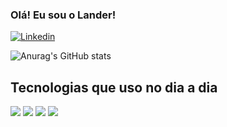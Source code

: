 ### Olá! Eu sou o Lander!

[![Linkedin](https://img.shields.io/badge/linkedin-%230077B5.svg?style=for-the-badge&logo=linkedin&logoColor=white)](https://www.linkedin.com/in/lander-matheus/)

![Anurag's GitHub stats](https://github-readme-stats.vercel.app/api?username=LanderMatheus&show_icons=true&theme=transparent)

## Tecnologias que uso no dia a dia

<div style='display: inline_block'>

<img src='https://img.shields.io/badge/CSS-239120?&style=for-the-badge&logo=css3&logoColor=white'/>
<img src='https://img.shields.io/badge/HTML5-E34F26?style=for-the-badge&logo=html5&logoColor=white'/>
<img src='https://img.shields.io/badge/JavaScript-323330?style=for-the-badge&logo=javascript&logoColor=F7DF1E'/>
<img src='https://img.shields.io/badge/Node.js-43853D?style=for-the-badge&logo=node.js&logoColor=white'/>

</div>
